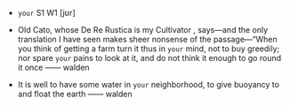 - `your` S1 W1 [jʊr]



- Old Cato, whose De Re Rustica is my Cultivator , says﻿—and the only translation I have seen makes sheer nonsense of the passage﻿—“When you think of getting a farm turn it thus in `your` mind, not to buy greedily; nor spare `your` pains to look at it, and do not think it enough to go round it once —— walden

-  It is well to have some water in `your` neighborhood, to give buoyancy to and float the earth —— walden